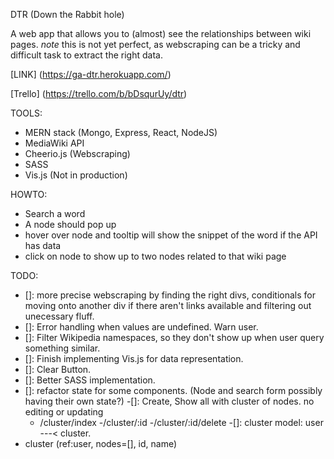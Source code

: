 DTR (Down the Rabbit hole) 

A web app that allows you to (almost) see the relationships between wiki pages. 
*note* this is not yet perfect, as webscraping can be a tricky and difficult task to extract the right data.

[LINK] (https://ga-dtr.herokuapp.com/)

[Trello] (https://trello.com/b/bDsqurUy/dtr)

TOOLS:
- MERN stack (Mongo, Express, React, NodeJS)
- MediaWiki API 
- Cheerio.js (Webscraping)
- SASS
- Vis.js (Not in production) 

HOWTO: 
- Search a word 
- A node should pop up
- hover over node and tooltip will show the snippet of the word if the API has data
- click on node to show up to two nodes related to that wiki page

TODO:
- []: more precise webscraping by finding the right divs, conditionals for moving onto another div if there aren't links available and filtering out unecessary fluff.
- []: Error handling when values are undefined. Warn user.
- []: Filter Wikipedia namespaces, so they don't show up when user query something similar.
- []: Finish implementing Vis.js for data representation.
- []: Clear Button.
- []: Better SASS implementation.
- []: refactor state for some components. (Node and search form possibly having their own state?)
-[]: Create, Show all with cluster of nodes. no editing or updating
  - /cluster/index
  -/cluster/:id
  -/cluster/:id/delete 
 -[]: cluster model: user ---< cluster. 
 - cluster (ref:user, nodes=[], id, name)
  



